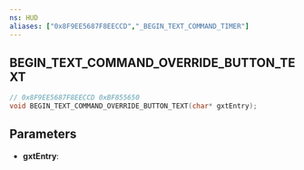```yaml
---
ns: HUD
aliases: ["0x8F9EE5687F8EECCD","_BEGIN_TEXT_COMMAND_TIMER"]
---
```

## BEGIN_TEXT_COMMAND_OVERRIDE_BUTTON_TEXT

```c
// 0x8F9EE5687F8EECCD 0xBF855650
void BEGIN_TEXT_COMMAND_OVERRIDE_BUTTON_TEXT(char* gxtEntry);
```

## Parameters
* **gxtEntry**: 

